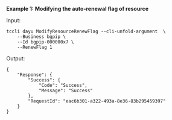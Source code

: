 **Example 1: Modifying the auto-renewal flag of resource**



Input: 

```
tccli dayu ModifyResourceRenewFlag --cli-unfold-argument  \
    --Business bgpip \
    --Id bgpip-000000x7 \
    --RenewFlag 1
```

Output: 
```
{
    "Response": {
        "Success": {
            "Code": "Success",
            "Message": "Success"
        },
        "RequestId": "eac6b301-a322-493a-8e36-83b295459397"
    }
}
```

